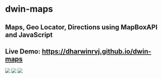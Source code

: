# dwin-maps
## Maps, Geo Locator, Directions using MapBoxAPI and JavaScript
## Live Demo: https://dharwinrvj.github.io/dwin-maps

<img src="demo_images/0.png"/>

<img src="demo_images/1.png"/>

<img src="demo_images/2.png"/>
